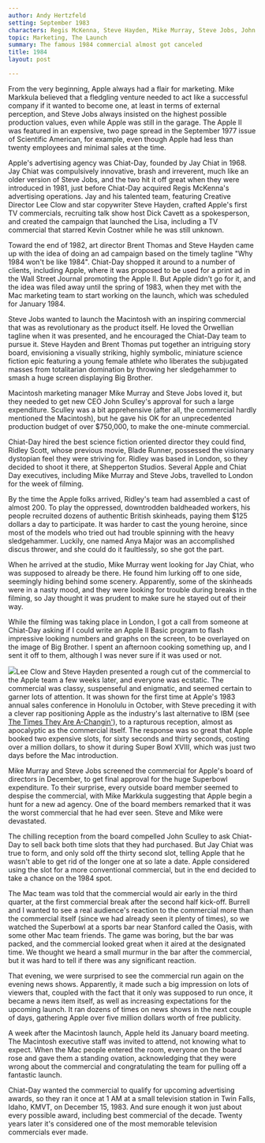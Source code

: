 ```yaml
---
author: Andy Hertzfeld
setting: September 1983
characters: Regis McKenna, Steve Hayden, Mike Murray, Steve Jobs, John Sculley, Mike Markkula, Burrell Smith, Andy Hertzfeld, Lee Clow, Jay Chiat, Brent Thomas
topic: Marketing, The Launch
summary: The famous 1984 commercial almost got canceled
title: 1984
layout: post

---
```


From the very beginning, Apple always had a flair for marketing. Mike Markkula believed that a fledgling venture needed to act like a successful company if it wanted to become one, at least in terms of external perception, and Steve Jobs always insisted on the highest possible production values, even while Apple was still in the garage. The Apple II was featured in an expensive, two page spread in the September 1977 issue of Scientific American, for example, even though Apple had less than twenty employees and minimal sales at the time.

  
  
  
  
Apple's advertising agency was Chiat-Day, founded by Jay Chiat in 1968. Jay Chiat was compulsively innovative, brash and irreverent, much like an older version of Steve Jobs, and the two hit it off great when they were introduced in 1981, just before Chiat-Day acquired Regis McKenna's advertising operations. Jay and his talented team, featuring Creative Director Lee Clow and star copywriter Steve Hayden, crafted Apple's first TV commercials, recruiting talk show host Dick Cavett as a spokesperson, and created the campaign that launched the Lisa, including a TV commercial that starred Kevin Costner while he was still unknown.  
  
  
Toward the end of 1982, art director Brent Thomas and Steve Hayden came up with the idea of doing an ad campaign based on the timely tagline "Why 1984 won't be like 1984". Chiat-Day shopped it around to a number of clients, including Apple, where it was proposed to be used for a print ad in the Wall Street Journal promoting the Apple II. But Apple didn't go for it, and the idea was filed away until the spring of 1983, when they met with the Mac marketing team to start working on the launch, which was scheduled for January 1984.  
  
  
Steve Jobs wanted to launch the Macintosh with an inspiring commercial that was as revolutionary as the product itself. He loved the Orwellian tagline when it was presented, and he encouraged the Chiat-Day team to pursue it. Steve Hayden and Brent Thomas put together an intriguing story board, envisioning a visually striking, highly symbolic, miniature science fiction epic featuring a young female athlete who liberates the subjugated masses from totalitarian domination by throwing her sledgehammer to smash a huge screen displaying Big Brother.  
  
  
Macintosh marketing manager Mike Murray and Steve Jobs loved it, but they needed to get new CEO John Sculley's approval for such a large expenditure. Sculley was a bit apprehensive (after all, the commercial hardly mentioned the Macintosh), but he gave his OK for an unprecedented production budget of over $750,000, to make the one-minute commercial.  
  
  
Chiat-Day hired the best science fiction oriented director they could find, Ridley Scott, whose previous movie, Blade Runner, possessed the visionary dystopian feel they were striving for. Ridley was based in London, so they decided to shoot it there, at Shepperton Studios. Several Apple and Chiat Day executives, including Mike Murray and Steve Jobs, travelled to London for the week of filming.  
  
  
By the time the Apple folks arrived, Ridley's team had assembled a cast of almost 200. To play the oppressed, downtrodden baldheaded workers, his people recruited dozens of authentic British skinheads, paying them $125 dollars a day to participate. It was harder to cast the young heroine, since most of the models who tried out had trouble spinning with the heavy sledgehammer. Luckily, one named Anya Major was an accomplished discus thrower, and she could do it faultlessly, so she got the part.  
  
  
When he arrived at the studio, Mike Murray went looking for Jay Chiat, who was supposed to already be there. He found him lurking off to one side, seemingly hiding behind some scenery. Apparently, some of the skinheads were in a nasty mood, and they were looking for trouble during breaks in the filming, so Jay thought it was prudent to make sure he stayed out of their way.  
  
  
While the filming was taking place in London, I got a call from someone at Chiat-Day asking if I could write an Apple II Basic program to flash impressive looking numbers and graphs on the screen, to be overlayed on the image of Big Brother. I spent an afternoon cooking something up, and I sent it off to them, although I was never sure if it was used or not.  
  
  
 [![](images/Macintosh/big_brother_t.jpg)](images/Macintosh/big_brother.jpg)Lee Clow and Steve Hayden presented a rough cut of the commercial to the Apple team a few weeks later, and everyone was ecstatic. The commercial was classy, suspenseful and enigmatic, and seemed certain to garner lots of attention. It was shown for the first time at Apple's 1983 annual sales conference in Honolulu in October, with Steve preceding it with a clever rap positioning Apple as the industry's last alternative to IBM (see [The Times They Are A-Changin'](/the-times-they-are-a-changin)), to a rapturous reception, almost as apocalyptic as the commercial itself. The response was so great that Apple booked two expensive slots, for sixty seconds and thirty seconds, costing over a million dollars, to show it during Super Bowl XVIII, which was just two days before the Mac introduction.  
  
  
Mike Murray and Steve Jobs screened the commercial for Apple's board of directors in December, to get final approval for the huge Superbowl expenditure. To their surprise, every outside board member seemed to despise the commercial, with Mike Markkula suggesting that Apple begin a hunt for a new ad agency. One of the board members remarked that it was the worst commercial that he had ever seen. Steve and Mike were devastated.  
  
  
The chilling reception from the board compelled John Sculley to ask Chiat-Day to sell back both time slots that they had purchased. But Jay Chiat was true to form, and only sold off the thirty second slot, telling Apple that he wasn't able to get rid of the longer one at so late a date. Apple considered using the slot for a more conventional commercial, but in the end decided to take a chance on the 1984 spot.  
  
  
The Mac team was told that the commercial would air early in the third quarter, at the first commercial break after the second half kick-off. Burrell and I wanted to see a real audience's reaction to the commercial more than the commercial itself (since we had already seen it plenty of times), so we watched the Superbowl at a sports bar near Stanford called the Oasis, with some other Mac team friends. The game was boring, but the bar was packed, and the commercial looked great when it aired at the designated time. We thought we heard a small murmur in the bar after the commercial, but it was hard to tell if there was any significant reaction.  
  
  
That evening, we were surprised to see the commercial run again on the evening news shows. Apparently, it made such a big impression on lots of viewers that, coupled with the fact that it only was supposed to run once, it became a news item itself, as well as increasing expectations for the upcoming launch. It ran dozens of times on news shows in the next couple of days, gathering Apple over five million dollars worth of free publicity.  
  
  
A week after the Macintosh launch, Apple held its January board meeting. The Macintosh executive staff was invited to attend, not knowing what to expect. When the Mac people entered the room, everyone on the board rose and gave them a standing ovation, acknowledging that they were wrong about the commercial and congratulating the team for pulling off a fantastic launch.  
  
  
Chiat-Day wanted the commercial to qualify for upcoming advertising awards, so they ran it once at 1 AM at a small television station in Twin Falls, Idaho, KMVT, on December 15, 1983. And sure enough it won just about every possible award, including best commercial of the decade. Twenty years later it's considered one of the most memorable television commercials ever made. 

